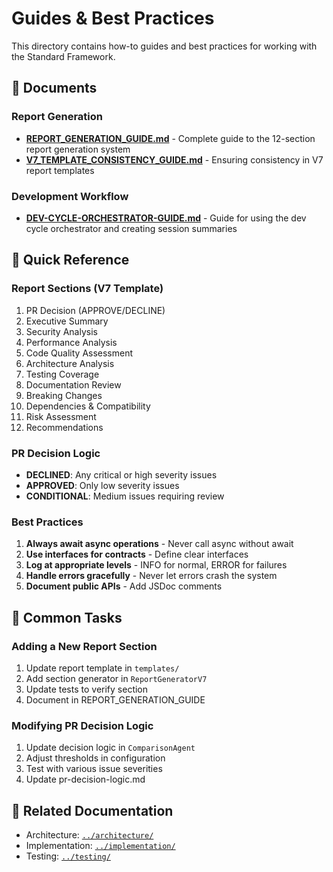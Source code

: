 # Guides & Best Practices

This directory contains how-to guides and best practices for working with the Standard Framework.

## 📄 Documents

### Report Generation
- **[REPORT_GENERATION_GUIDE.md](./REPORT_GENERATION_GUIDE.md)** - Complete guide to the 12-section report generation system
- **[V7_TEMPLATE_CONSISTENCY_GUIDE.md](./V7_TEMPLATE_CONSISTENCY_GUIDE.md)** - Ensuring consistency in V7 report templates

### Development Workflow
- **[DEV-CYCLE-ORCHESTRATOR-GUIDE.md](./DEV-CYCLE-ORCHESTRATOR-GUIDE.md)** - Guide for using the dev cycle orchestrator and creating session summaries

## 🎯 Quick Reference

### Report Sections (V7 Template)
1. PR Decision (APPROVE/DECLINE)
2. Executive Summary
3. Security Analysis
4. Performance Analysis
5. Code Quality Assessment
6. Architecture Analysis
7. Testing Coverage
8. Documentation Review
9. Breaking Changes
10. Dependencies & Compatibility
11. Risk Assessment
12. Recommendations

### PR Decision Logic
- **DECLINED**: Any critical or high severity issues
- **APPROVED**: Only low severity issues
- **CONDITIONAL**: Medium issues requiring review

### Best Practices
1. **Always await async operations** - Never call async without await
2. **Use interfaces for contracts** - Define clear interfaces
3. **Log at appropriate levels** - INFO for normal, ERROR for failures
4. **Handle errors gracefully** - Never let errors crash the system
5. **Document public APIs** - Add JSDoc comments

## 🔧 Common Tasks

### Adding a New Report Section
1. Update report template in `templates/`
2. Add section generator in `ReportGeneratorV7`
3. Update tests to verify section
4. Document in REPORT_GENERATION_GUIDE

### Modifying PR Decision Logic
1. Update decision logic in `ComparisonAgent`
2. Adjust thresholds in configuration
3. Test with various issue severities
4. Update pr-decision-logic.md

## 🔗 Related Documentation
- Architecture: [`../architecture/`](../architecture/)
- Implementation: [`../implementation/`](../implementation/)
- Testing: [`../testing/`](../testing/)